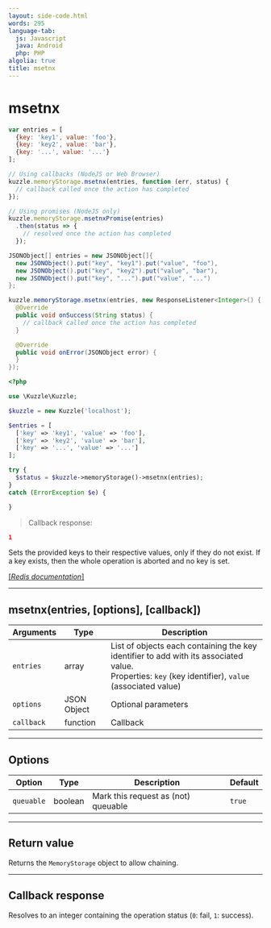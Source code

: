 ```yaml
---
layout: side-code.html
words: 295
language-tab:
  js: Javascript
  java: Android
  php: PHP
algolia: true
title: msetnx
---
```


# msetnx

```js
var entries = [
  {key: 'key1', value: 'foo'},
  {key: 'key2', value: 'bar'},
  {key: '...', value: '...'}
];

// Using callbacks (NodeJS or Web Browser)
kuzzle.memoryStorage.msetnx(entries, function (err, status) {
  // callback called once the action has completed
});

// Using promises (NodeJS only)
kuzzle.memoryStorage.msetnxPromise(entries)
  .then(status => {
    // resolved once the action has completed
  });
```

```java
JSONObject[] entries = new JSONObject[]{
  new JSONObject().put("key", "key1").put("value", "foo"),
  new JSONObject().put("key", "key2").put("value", "bar"),
  new JSONObject().put("key", "...").put("value", "...")
};

kuzzle.memoryStorage.msetnx(entries, new ResponseListener<Integer>() {
  @Override
  public void onSuccess(String status) {
    // callback called once the action has completed
  }

  @Override
  public void onError(JSONObject error) {
  }
});
```

```php
<?php

use \Kuzzle\Kuzzle;

$kuzzle = new Kuzzle('localhost');

$entries = [
  ['key' => 'key1', 'value' => 'foo'],
  ['key' => 'key2', 'value' => 'bar'],
  ['key' => '...', 'value' => '...']
];

try {
  $status = $kuzzle->memoryStorage()->msetnx(entries);
}
catch (ErrorException $e) {

}
```

> Callback response:

```json
1
```

Sets the provided keys to their respective values, only if they do not exist. If a key exists, then the whole operation is aborted and no key is set.

[[_Redis documentation_]](https://redis.io/commands/msetnx)

---

## msetnx(entries, [options], [callback])

| Arguments | Type | Description |
|---------------|---------|----------------------------------------|
| `entries` | array | List of objects each containing the key identifier to add with its associated value.<br/>Properties: `key` (key identifier), `value` (associated value)  |
| `options` | JSON Object | Optional parameters |
| `callback` | function | Callback |

---

## Options

| Option | Type | Description | Default |
|---------------|---------|----------------------------------------|---------|
| `queuable` | boolean | Mark this request as (not) queuable | ``true`` |


---

## Return value

Returns the `MemoryStorage` object to allow chaining.

---

## Callback response

Resolves to an integer containing the operation status (`0`: fail, `1`: success).
